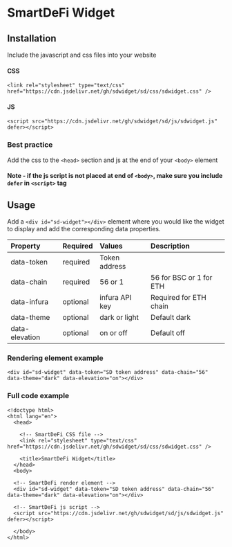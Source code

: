 # SmartDeFi Widget


## Installation

Include the javascript and css files into your website

#### CSS

``` <link rel="stylesheet" type="text/css" href="https://cdn.jsdelivr.net/gh/sdwidget/sd/css/sdwidget.css" /> ```

#### JS

`<script src="https://cdn.jsdelivr.net/gh/sdwidget/sd/js/sdwidget.js" defer></script>`   


### Best practice

Add the css to the `<head>` section and js at the end of your `<body>` element 
#### Note - if the js script is not placed at end of `<body>`, make sure you include `defer` in `<script>` tag


## Usage

Add a `<div id="sd-widget"></div>` element where you would like the widget to display and add the corresponding data properties.

| Property  | Required | Values                | Description | 
| :--------- | :------- | :----------------------- | :----- |
| data-token | required | Token address            |         |
| data-chain | required | 56 or 1 | 56 for BSC or 1 for ETH |
| data-infura | optional | infura API key | Required for ETH chain |
| data-theme | optional | dark or light | Default dark |
| data-elevation | optional | on or off| Default off |
  

### Rendering element example

`<div id="sd-widget" data-token="SD token address" data-chain="56" data-theme="dark" data-elevation="on"></div>`

### Full code example

```
<!doctype html>
<html lang="en">
  <head>

    <!-- SmartDeFi CSS file -->
    <link rel="stylesheet" type="text/css" href="https://cdn.jsdelivr.net/gh/sdwidget/sd/css/sdwidget.css" />
    
    <title>SmartDeFi Widget</title>
  </head>
  <body>

  <!-- SmartDeFi render element -->
  <div id="sd-widget" data-token="SD token address" data-chain="56" data-theme="dark" data-elevation="on"></div>

  <!-- SmartDeFi js script -->
  <script src="https://cdn.jsdelivr.net/gh/sdwidget/sd/js/sdwidget.js" defer></script>

  </body>
</html>
```
